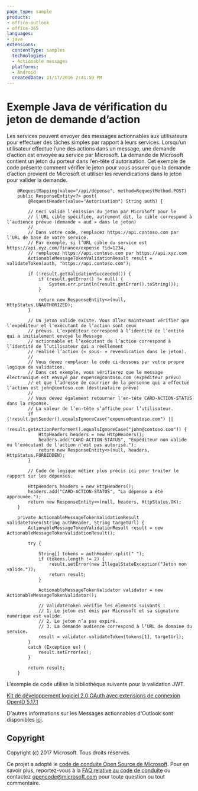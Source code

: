 ```yaml
---
page_type: sample
products:
- office-outlook
- office-365
languages:
- java
extensions:
  contentType: samples
  technologies:
  - Actionable messages
  platforms:
  - Android
  createdDate: 11/17/2016 2:41:50 PM
---
```

# Exemple Java de vérification du jeton de demande d’action

Les services peuvent envoyer des messages actionnables aux utilisateurs pour effectuer des tâches simples par rapport à leurs services. Lorsqu’un utilisateur effectue l’une des actions dans un message, une demande d’action est envoyée au service par Microsoft. La demande de Microsoft contient un jeton du porteur dans l’en-tête d'autorisation. Cet exemple de code présente comment vérifier le jeton pour vous assurer que la demande d’action provient de Microsoft et utiliser les revendications dans le jeton pour valider la demande.

        @RequestMapping(value="/api/dépense", method=RequestMethod.POST)
        public ResponseEntity<?> post(
            @RequestHeader(value="Autorisation") String auth) {
            
            // Ceci valide l'émission du jeton par Microsoft pour le
            // l'URL cible spécifiée, autrement dit, la cible correspond à l’audience prévue (demande « aud » dans le jeton)
            // 
            // Dans votre code, remplacez https://api.contoso.com par l’URL de base de votre service.
            // Par exemple, si l’URL cible du service est https://api.xyz.com/finance/expense ?id=1234,
            // remplacez https://api.contoso.com par https://api.xyz.com            
            ActionableMessageTokenValidationResult result = validateToken(auth, "https://api.contoso.com");
            
            if (!result.getValidationSucceeded()) {
                if (result.getError() != null) {
                    System.err.println(result.getError().toString());
                }

                return new ResponseEntity<>(null, HttpStatus.UNAUTHORIZED);
            } 
            
            // Un jeton valide existe. Vous allez maintenant vérifier que l’expéditeur et l'exécutant de l’action sont ceux
            // prévus. L’expéditeur correspond à l’identité de l’entité qui a initialement envoyé le Message 
            // actionnable et l’exécutant de l’action correspond à l’identité de l’utilisateur qui a réellement 
            // réalisé l’action (« sous- » revendication dans le jeton). 
            // 
            // Vous devez remplacer le code ci-dessous par votre propre logique de validation. 
            // Dans cet exemple, vous vérifierez que le message électronique est envoyé par expense@contoso.com (expéditeur prévu)
            // et que l’adresse de courrier de la personne qui a effectué l’action est john@contoso.com (destinataire prévu)
            //
            // Vous devez également retourner l’en-tête CARD-ACTION-STATUS dans la réponse.
            // La valeur de l’en-tête s’affiche pour l’utilisateur.
            if (!result.getSender().equalsIgnoreCase("expense@contoso.com") ||
                !result.getActionPerformer().equalsIgnoreCase("john@contoso.com")) {
                HttpHeaders headers = new HttpHeaders();
                headers.add("CARD-ACTION-STATUS", "Expéditeur non valide ou l'exécutant de l'action n'est pas autorisé.");
                return new ResponseEntity<>(null, headers, HttpStatus.FORBIDDEN);
            }
            
            // Code de logique métier plus précis ici pour traiter le rapport sur les dépenses.
            
            HttpHeaders headers = new HttpHeaders();
            headers.add("CARD-ACTION-STATUS", "La dépense a été approuvée.");
            return new ResponseEntity<>(null, headers, HttpStatus.OK);
        }

        private ActionableMessageTokenValidationResult validateToken(String authHeader, String targetUrl) {
            ActionableMessageTokenValidationResult result = new ActionableMessageTokenValidationResult();

            try {

                String[] tokens = authHeader.split(" ");
                if (tokens.length != 2) {
                    result.setError(new IllegalStateException("Jeton non valide."));
                    return result;
                }

                ActionableMessageTokenValidator validator = new ActionableMessageTokenValidator();

                // ValidateToken vérifie les éléments suivants :
                // 1. Le jeton est émis par Microsoft et sa signature numérique est valide.
                // 2. Le jeton n’a pas expiré.
                // 3. La demande audience correspond à l’URL de domaine du service.
                result = validator.validateToken(tokens[1], targetUrl);
            }
            catch (Exception ex) {
                result.setError(ex);
            }

            return result;
        }

L’exemple de code utilise la bibliothèque suivante pour la validation JWT.   

[Kit de développement logiciel 2.0 OAuth avec extensions de connexion OpenID 5.17.1](https://mvnrepository.com/artifact/com.nimbusds/oauth2-oidc-sdk/5.17.1)   

D'autres informations sur les Messages actionnables d'Outlook sont disponibles [ici](https://dev.outlook.com/actions).

## Copyright
Copyright (c) 2017 Microsoft. Tous droits réservés.


Ce projet a adopté le [code de conduite Open Source de Microsoft](https://opensource.microsoft.com/codeofconduct/). Pour en savoir plus, reportez-vous à la [FAQ relative au code de conduite](https://opensource.microsoft.com/codeofconduct/faq/) ou contactez [opencode@microsoft.com](mailto:opencode@microsoft.com) pour toute question ou tout commentaire.

